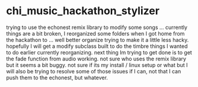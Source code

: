chi_music_hackathon_stylizer
============================

trying to use the echonest remix library to modify some songs
... 
currently things are a bit broken, I reorganized some folders when I got home from the hackathon to ... well better organize
trying to make it a little less hacky. 
hopefully I will get a modify subclass built to do the timbre things I wanted to do earlier
currently reorganizing. 
next thing Im trying to get done is to get the fade function from audio working. 
not sure who uses the remix library but it seems a bit buggy. not sure if its my install / linux setup or what
but I will also be trying to resolve some of those issues if I can, not that I can push them to the echonest, but whatever.


